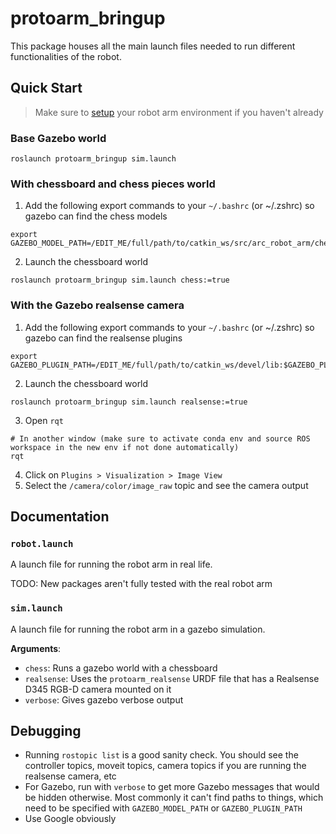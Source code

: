 # protoarm_bringup

This package houses all the main launch files needed to run different functionalities of the robot.

## Quick Start 

> Make sure to [setup](https://github.com/purdue-arc/arc_robot_arm/blob/main/README.md) your robot arm environment if you haven't already

### Base Gazebo world
```
roslaunch protoarm_bringup sim.launch
```

### With chessboard and chess pieces world
1. Add the following export commands to your `~/.bashrc` (or ~/.zshrc) so gazebo can find the chess models
```
export GAZEBO_MODEL_PATH=/EDIT_ME/full/path/to/catkin_ws/src/arc_robot_arm/chessboard_gazebo/models:$GAZEBO_MODEL_PATH
```
2. Launch the chessboard world
```
roslaunch protoarm_bringup sim.launch chess:=true
```

### With the Gazebo realsense camera 
1. Add the following export commands to your `~/.bashrc` (or ~/.zshrc) so gazebo can find the realsense plugins
```
export GAZEBO_PLUGIN_PATH=/EDIT_ME/full/path/to/catkin_ws/devel/lib:$GAZEBO_PLUGIN_PATH
```
2. Launch the chessboard world
```
roslaunch protoarm_bringup sim.launch realsense:=true
```
3. Open `rqt` 

```
# In another window (make sure to activate conda env and source ROS workspace in the new env if not done automatically)
rqt
```
4. Click on `Plugins > Visualization > Image View` 
5. Select the `/camera/color/image_raw` topic and see the camera output 

## Documentation

### `robot.launch`

A launch file for running the robot arm in real life. 

TODO: New packages aren't fully tested with the real robot arm

### `sim.launch`

A launch file for running the robot arm in a gazebo simulation.

**Arguments**:
- `chess`: Runs a gazebo world with a chessboard 
- `realsense`: Uses the `protoarm_realsense` URDF file that has a Realsense D345 RGB-D camera mounted on it
- `verbose`: Gives gazebo verbose output

## Debugging
- Running `rostopic list` is a good sanity check. You should see the controller topics, moveit topics, camera topics if you are running the realsense camera, etc 
- For Gazebo, run with `verbose` to get more Gazebo messages that would be hidden otherwise. Most commonly it can't find paths to things, which need to be specified with `GAZEBO_MODEL_PATH` or `GAZEBO_PLUGIN_PATH`
- Use Google obviously
